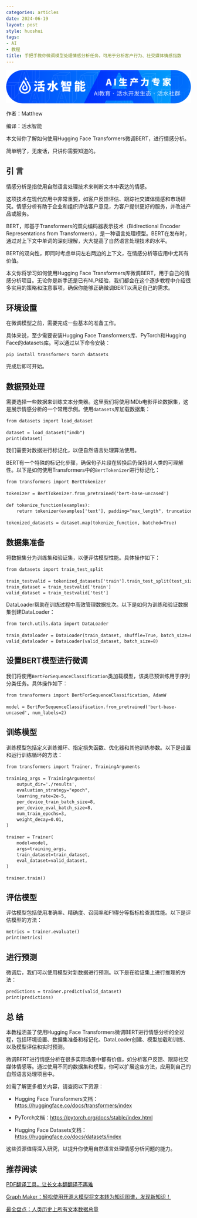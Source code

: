 ```yaml
---
categories: articles
date: 2024-06-19
layout: post
style: huoshui
tags:
- AI
- 教程
title: 手把手教你微调模型处理情感分析任务，可用于分析客户行为、社交媒体情感指数
---
```


![](/assets/images/3197ace280ff4e91bd7b64e037f0306d.png)

作者：Matthew

编译：活水智能

本文带你了解如何使用Hugging Face Transformers微调BERT，进行情感分析。

简单明了，无废话，只讲你需要知道的。

## 引 言

情感分析是指使用自然语言处理技术来判断文本中表达的情感。  

这项技术在现代应用中非常重要，如客户反馈评估、跟踪社交媒体情感和市场研究。情感分析有助于企业和组织评估客户意见，为客户提供更好的服务，并改进产品或服务。

BERT，即基于Transformers的双向编码器表示技术（Bidirectional Encoder Representations from
Transformers），是一种语言处理模型。BERT在发布时，通过对上下文中单词的深刻理解，大大提高了自然语言处理技术的水平。

BERT的双向性，即同时考虑单词左右两边的上下文，在情感分析等应用中尤其有价值。

本文你将学习如何使用Hugging Face
Transformers库微调BERT，用于自己的情感分析项目。无论你是新手还是已有NLP经验，我们都会在这个逐步教程中介绍很多实用的策略和注意事项，确保你能够正确微调BERT以满足自己的需求。

## 环境设置

在微调模型之前，需要完成一些基本的准备工作。

具体来说，至少需要安装Hugging Face Transformers库、PyTorch和Hugging
Face的datasets库。可以通过以下命令安装：

    
    
    pip install transformers torch datasets

完成后即可开始。

## 数据预处理

需要选择一些数据来训练文本分类器。这里我们将使用IMDb电影评论数据集，这是展示情感分析的一个常用示例。使用`datasets`库加载数据集：

    
    
    from datasets import load_dataset  
      
    dataset = load_dataset("imdb")  
    print(dataset)

我们需要对数据进行标记化，以便自然语言处理算法使用。

BERT有一个特殊的标记化步骤，确保句子片段在转换后仍保持对人类的可理解性。以下是如何使用Transformers中的`BertTokenizer`进行标记化：

    
    
    from transformers import BertTokenizer  
      
    tokenizer = BertTokenizer.from_pretrained('bert-base-uncased')  
      
    def tokenize_function(examples):  
        return tokenizer(examples['text'], padding="max_length", truncation=True)  
      
    tokenized_datasets = dataset.map(tokenize_function, batched=True)

## 数据集准备

将数据集分为训练集和验证集，以便评估模型性能。具体操作如下：

    
    
    from datasets import train_test_split  
      
    train_testvalid = tokenized_datasets['train'].train_test_split(test_size=0.2)  
    train_dataset = train_testvalid['train']  
    valid_dataset = train_testvalid['test']

DataLoader帮助在训练过程中高效管理数据批次。以下是如何为训练和验证数据集创建DataLoader：

    
    
    from torch.utils.data import DataLoader  
      
    train_dataloader = DataLoader(train_dataset, shuffle=True, batch_size=8)  
    valid_dataloader = DataLoader(valid_dataset, batch_size=8)

## 设置BERT模型进行微调

我们将使用`BertForSequenceClassification`类加载模型，该类已预训练用于序列分类任务。具体操作如下：

    
    
    from transformers import BertForSequenceClassification, AdamW  
      
    model = BertForSequenceClassification.from_pretrained('bert-base-uncased', num_labels=2)

## 训练模型

训练模型包括定义训练循环、指定损失函数、优化器和其他训练参数。以下是设置和运行训练循环的方法：

    
    
    from transformers import Trainer, TrainingArguments  
      
    training_args = TrainingArguments(  
        output_dir='./results',  
        evaluation_strategy="epoch",  
        learning_rate=2e-5,  
        per_device_train_batch_size=8,  
        per_device_eval_batch_size=8,  
        num_train_epochs=3,  
        weight_decay=0.01,  
    )  
      
    trainer = Trainer(  
        model=model,  
        args=training_args,  
        train_dataset=train_dataset,  
        eval_dataset=valid_dataset,  
    )  
      
    trainer.train()

## 评估模型

评估模型包括使用准确率、精确度、召回率和F1得分等指标检查其性能。以下是评估模型的方法：

    
    
    metrics = trainer.evaluate()  
    print(metrics)

## 进行预测

微调后，我们可以使用模型对新数据进行预测。以下是在验证集上进行推理的方法：

    
    
    predictions = trainer.predict(valid_dataset)  
    print(predictions)

## 总 结

本教程涵盖了使用Hugging Face
Transformers微调BERT进行情感分析的全过程，包括环境设置、数据集准备和标记化、DataLoader创建、模型加载和训练、以及模型评估和实时预测。

微调BERT进行情感分析在很多实际场景中都有价值，如分析客户反馈、跟踪社交媒体情感等。通过使用不同的数据集和模型，你可以扩展这些方法，应用到自己的自然语言处理项目中。

如需了解更多相关内容，请查阅以下资源：

  * Hugging Face Transformers文档：https://huggingface.co/docs/transformers/index

  * PyTorch文档：https://pytorch.org/docs/stable/index.html

  * Hugging Face Datasets文档：https://huggingface.co/docs/datasets/index

这些资源值得深入研究，以提升你使用自然语言处理情感分析问题的能力。

## 推荐阅读

[PDF翻译工具，让长文本翻翻译不再难](http://mp.weixin.qq.com/s?__biz=Mzk0OTY0NzM1Ng==&mid=2247486017&idx=1&sn=dcac6dd47d118ad1b78586a9d43f99ef&chksm=c35468d2f423e1c47b2c44db51999b735e45c2f780f12e32c649cb1ebab1fcfcfb47611bdf9d&scene=21#wechat_redirect)

[Graph Maker：轻松使用开源大模型将文本转为知识图谱，发现新知识！](http://mp.weixin.qq.com/s?__biz=Mzk0OTY0NzM1Ng==&mid=2247485901&idx=1&sn=0dbf87ae6cd841e826126cf2c3b99be0&chksm=c3546b5ef423e24889d10b4a9ee88655b6bf60e22b69596be5600ef28db3ef5433e4ca1edfc5&scene=21#wechat_redirect)  

[最全盘点：人类历史上所有文本数据总量](http://mp.weixin.qq.com/s?__biz=Mzk0OTY0NzM1Ng==&mid=2247485448&idx=1&sn=149c4683bd8d1d2f75b444b900503823&chksm=c3546a9bf423e38dcb031eabe5d3f9002714ac13eb29d741b47d3aecde4ae3a0a88a9ce8232e&scene=21#wechat_redirect)